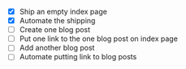 - [x] Ship an empty index page
- [x] Automate the shipping
- [ ] Create one blog post
- [ ] Put one link to the one blog post on index page
- [ ] Add another blog post
- [ ] Automate putting link to blog posts
